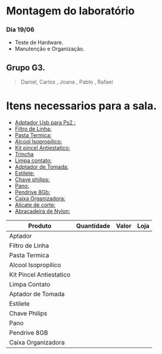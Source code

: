 # Montagem do laboratório 

### Dia 19/06
- Teste de Hardware.
- Manutenção e Organização.
## Grupo G3.
> Daniel, Carlos , Joana , Pablo , Rafael

# Itens necessarios para a sala.
-  [Adptador Usb para Ps2 :](https://www.amazon.com.br/Cabo-Adaptador-PS2-Femea-Macho/dp/B0754GRRV6/ref=asc_df_B0754GRRV6/?tag=googleshopp00-20&linkCode=df0&hvadid=435638816339&hvpos=&hvnetw=g&hvrand=9465232176638773360&hvpone=&hvptwo=&hvqmt=&hvdev=c&hvdvcmdl=&hvlocint=&hvlocphy=9102289&hvtargid=pla-907565750325&psc=1) 
-  [Filtro de Linha:](https://www.amazon.com.br/Filtro-Linha-Universal-Tomadas-Extensão/dp/B0BSVHC5R3/ref=asc_df_B0BSVHC5R3/?tag=googleshopp00-20&linkCode=df0&hvadid=647399674791&hvpos=&hvnetw=g&hvrand=11214985896150369548&hvpone=&hvptwo=&hvqmt=&hvdev=c&hvdvcmdl=&hvlocint=&hvlocphy=9102289&hvtargid=pla-1954945235176&psc=1)
- [Pasta Termica:](https://www.amazon.com.br/Termica-THERMAL-SILVER-IMPLASTEC-Implastec/dp/B08FBGZDTV/ref=asc_df_B08FBGZDTV/?tag=googleshopp00-20&linkCode=df0&hvadid=379738801152&hvpos=&hvnetw=g&hvrand=6093125006504459932&hvpone=&hvptwo=&hvqmt=&hvdev=c&hvdvcmdl=&hvlocint=&hvlocphy=9102289&hvtargid=pla-1463461084933&psc=1)
- [Alcool Isopropilico:](https://www.amazon.com.br/ÁLCOOL-LIMPEZA-ELETRONICOS-IMPLASTEC-LITRO/dp/B08TRN52TV/ref=asc_df_B08TRN52TV/?tag=googleshopp00-20&linkCode=df0&hvadid=379713223638&hvpos=&hvnetw=g&hvrand=1024438433140580294&hvpone=&hvptwo=&hvqmt=&hvdev=c&hvdvcmdl=&hvlocint=&hvlocphy=9102289&hvtargid=pla-1260704913263&psc=1)
- [Kit pincel Antiestatico:](https://www.amazon.com.br/SOLUSTRE-limpeza-plástico-antiestáticas-eletrodomésticos/dp/B092LSWT4P/ref=asc_df_B092LSWT4P/?tag=googleshopp00-20&linkCode=df0&hvadid=379751716441&hvpos=&hvnetw=g&hvrand=13742816385082197704&hvpone=&hvptwo=&hvqmt=&hvdev=c&hvdvcmdl=&hvlocint=&hvlocphy=9102289&hvtargid=pla-1257472263984&psc=1)
- [Trincha](https://www.magazineluiza.com.br/pincel-trincha-tigre-500/p/abh024db8k/cj/trnh/)
- [Limpa contato:](https://www.usinainfo.com.br/limpa-contato/limpa-contato-spray-contactec-210ml-implastec-1931.html?search_query=limpa+contato&results=17)
- [Adptador de Tomada:](https://www.magazineluiza.com.br/plug-adaptador-de-tomada-preto-20a-universal-tr/p/ckf535k103/cj/adba/)
- [Estilete:](https://www.usinainfo.com.br/estilete-de-precisao/estilete-retratil-15mm-multiuso-kit-com-2-unidades-1988.html)
- [Chave philips:](https://www.baudaeletronica.com.br/produto/jogo-de-chaves-c-31-pontas-tzkf39.html)
- [Pano:](https://www.magazineluiza.com.br/pano-multiuso-240-metros-28x40cm-reutilizavel-600-panos-inoven/p/dhdkgdg1d7/me/pano/)
- [Pendrive 8Gb:](https://www.magazineluiza.com.br/pen-drive-8gb-sandisk-cruzer-blade-software-secureaccess/p/gh88e1fedd/in/pedv/)
- [Caixa Organizadora:](https://www.magazineluiza.com.br/caixa-organizadora-container-56-litros-c-tampa-e-trava-preta-25793pm-arqplast/p/gc71kad67j/ud/udcx/)
- [Alicate de corte:](https://www.usinainfo.com.br/alicate-de-corte-diagonal/alicate-de-corte-diagonal-45-115mm-21a504-hikari-2135.html?search_query=alicate+de+corte&results=25)
- [Abraçadeira de Nylon:](https://www.usinainfo.com.br/parafusos-e-espacadores/abracadeira-de-nylon-25x100mm-preta-kit-com-100-unidades-3312.html?search_query=Abracadeira+de+Nylon&results=14)
    
|  Produto |  Quantidade |  Valor | Loja  |   
|---|---|---|---|
|Aptador|   |   |   |   
|Filtro de Linha|   |   |   |   
|Pasta Termica|   |   |   |   
|Alcool Isopropilico|   |   |   |   
|Kit Pincel Antiestatico|   |   |   |   
|Limpa Contato|   |   |   |   |
|Aptador de Tomada|   |   |   |   
|Estilete|   |   |   |   |
|Chave Philips|   |   |   |   
|Pano|   |   |   |   |
|Pendrive 8GB|   |   |   |   |
|Caixa Organizadora|   |   |   |   
 
